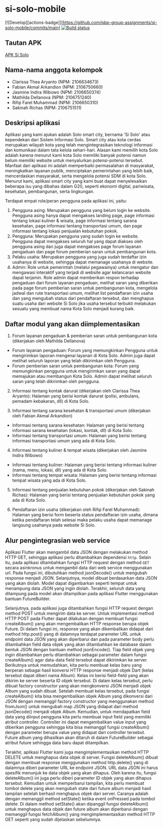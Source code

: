 # si-solo-mobile

[![Develop][actions-badge]][https://github.com/pbp-group-assignments/si-solo-mobile/commits/main]
[![Build status](https://build.appcenter.ms/v0.1/apps/6bb8b49c-3913-4b66-ae04-707a9749474c/branches/main/badge)](https://appcenter.ms)

## Tautan APK
[APK Si Solo](https://install.appcenter.ms/orgs/pbp-group-b12/apps/si-solo/distribution_groups/public)

## Nama-nama anggota kelompok
- Clarissa Thea Aryanto (NPM: 2106634673)
- Fabian Akmal Arkandion (NPM: 2106750660)
- Jasmine Indira Wibowo (NPM: 2106650374)
- Mathilda Dellanova (NPM: 2106751240)
- Rifqi Farel Muhammad (NPM: 2106650310)
- Sakinah Richas (NPM: 2106751511)

## Deskripsi aplikasi
Aplikasi yang kami ajukan adalah Solo smart city, bernama 'Si Solo' atau kependekan dari Sistem Informasi Solo. Smart city atau kota cerdas merupakan wilayah kota yang telah mengintegrasikan teknologi informasi dan komunikasi dalam tata kelola sehari-hari. Alasan kami memilih kota Solo adalah karena menurut kami kota Solo memiliki banyak potensi namun belum memiliki website untuk menyalurkan potensi-potensi tersebut. Manfaat dari aplikasi ini adalah memperbaiki permasalahan di masyarakat, meningkatkan layanan publik, menciptakan pemerintahan yang lebih baik, mencerdaskan masyarakat, serta mengelola potensi SDM di kota Solo. Menurut kami, aplikasi smart city yang kami buat dapat menyelesaikan beberapa isu yang dibahas dalam G20, seperti ekonomi digital, pariwisata, kesehatan, pembangunan, serta lingkungan.

Terdapat empat role/peran pengguna pada aplikasi ini, yaitu:
1. Pengguna asing: Merupakan pengguna yang belum login ke website. Pengguna asing hanya dapat mengakses landing page, page informasi tentang lokasi kuliner & wisata, page informasi tentang sarana kesehatan, page informasi tentang transportasi umum, dan page informasi tentang lokasi penjualan kebutuhan pokok.
2. Pengguna: Merupakan pengguna yang sudah login ke website. Pengguna dapat mengakses seluruh hal yang dapat diakses oleh pengguna asing dan juga dapat mengakses page forum layanan pengaduan dan page forum pemberian saran untuk pembangunan kota.
3. Pelaku usaha: Merupakan pengguna yang juga sudah terdaftar izin usahanya di website, sehingga dapat memanage usahanya di website. 
4. Admin: Role untuk pemerintah (melalui pegawainya) untuk mengatur dan mengawasi interaktif yang terjadi di website agar kelancaran website dapat terjamin. Role admin dapat memberikan respon terhadap pengaduan dari forum layanan pengaduan, melihat saran yang diberikan pada page forum pemberian saran untuk pembangunan kota, mengelola jadwal dan rute transportasi umum, melihat list pendaftaran izin usaha dan yang mengubah status dari pendaftaran tersebut, dan menghapus suatu usaha dari website Si Solo jika usaha tersebut terbukti melakukan sesuatu yang membuat nama Kota Solo menjadi kurang baik.

## Daftar modul yang akan diimplementasikan
1. Forum layanan pengaduan & pemberian saran untuk pembangunan kota (dikerjakan oleh Mathilda Dellanova)
- Forum layanan pengaduan: Forum yang memungkinkan Pengguna untuk mengirimkan laporan mengenai layanan di Kota Solo. Admin juga dapat melihat seluruh laporan yang telah dikirimkan oleh Pengguna.
- Forum pemberian saran untuk pembangunan kota: Forum yang memungkinkan pengguna untuk mengirimkan saran yang dapat memajukan atau membangun Kota Solo. Admin dapat melihat seluruh saran yang telah dikirimkan oleh pengguna.

2. Informasi tentang kontak darurat (dikerjakan oleh Clarissa Thea Aryanto): Halaman yang berisi kontak darurat (polisi, ambulans, pemadam kebakaran, dll) di Kota Solo.

3. Informasi tentang sarana kesehatan & transportasi umum (dikerjakan oleh Fabian Akmal Arkandion)
- Informasi tentang sarana kesehatan: Halaman yang berisi tentang informasi sarana kesehatan (lokasi, kontak, dll) di Kota Solo.
- Informasi tentang transportasi umum: Halaman yang berisi tentang informasi transportasi umum yang ada di Kota Solo.

4. Informasi tentang kuliner & tempat wisata (dikerjakan oleh Jasmine Indira Wibowo)
- Informasi tentang kuliner: Halaman yang berisi tentang informasi kuliner (nama, menu, lokasi, dll) yang ada di Kota Solo.
- Informasi tentang tempat wisata: Halaman yang berisi tentang informasi tempat wisata yang ada di Kota Solo.

5. Informasi tentang penjualan kebutuhan pokok (dikerjakan oleh Sakinah Richas): Halaman yang berisi tentang penjualan kebutuhan pokok yang ada di Kota Solo.

6. Pendaftaran izin usaha (dikerjakan oleh Rifqi Farel Muhammad): Halaman yang berisi form beserta status pendaftaran izin usaha, dimana ketika pendaftaran telah selesai maka pelaku usaha dapat memanage langsung usahanya pada website Si Solo.

## Alur pengintegrasian web service
Aplikasi Flutter akan mengambil data JSON dengan melakukan method HTTP GET, sehingga aplikasi perlu ditambahkan dependensi `http`. Selain itu, pada aplikasi ditambahkan fungsi HTTP request dengan method `GET` secara asinkronus untuk mengambil data dari web service menggunakan url. Pada fungsi ini, dibutuhkan method jsonDecode() untuk mengubah response menjadi JSON. Selanjutnya, model dibuat berdasarkan data JSON yang akan diolah. Model dapat digambarkan seperti tempat untuk menampung data JSON yang ingin diolah. Terakhir, seluruh data yang ditampung pada model akan ditampilkan pada aplikasi Flutter menggunakan bantuan FutureBuilder.

Selanjutnya, pada aplikasi juga ditambahkan fungsi HTTP request dengan method POST untuk mengirim data ke server. Untuk implementasi method HTTP POST pada Flutter dapat dilakukan dengan membuat fungsi createAlbum() yang akan mengembalikan HTTP response berupa objek Future. Di dalam fungsi ini, response yang akan dikembalikan didapat dari method http.post() yang di dalamnya terdapat parameter URL untuk endpoint data JSON yang akan diperbarui dan pada parameter body perlu ditambahkan field data objek yang akan ditambahkan ke database dalam bentuk JSON dengan bantuan method jsonEncode(). Tiap field objek yang ingin ditambahkan perlu ditambahkan sebagai parameter dalam fungsi createAlbum() agar data-data field tersebut dapat dikirimkan ke server. Berikutnya untuk memudahkan, kita perlu membuat kelas baru yang berperan sebagai hasil konversi HTTP response menjadi objek Dart (kelas tersebut dapat diberi nama Album). Kelas ini berisi field-field yang akan dikirim ke server beserta ID objek tersebut. Di dalam kelas tersebut, perlu dibuat factory constructor yang akan mengkonversi JSON menjadi objek Album yang sudah dibuat. Setelah membuat kelas tersebut, pada fungsi createAlbum() kita bisa mengembalikan objek Album yang dikonversi dari JSON dengan memanggil factory constructor yang menggunakan method fromJson() untuk mengubah map JSON yang didapat dari method jsonDecode() menjadi objek Album. Kemudian, untuk mendapatkan field data yang diinput pengguna kita perlu membuat input field yang memiliki atribut controller. Controller ini dapat mengembalikan value input yang diberikan pengguna sehingga kita bisa memanggil fungsi createAlbum() dengan parameter berupa value yang didapat dari controller tersebut. Future album yang dihasilkan akan ditaruh di dalam FutureBuilder sebagai atribut future sehingga data baru dapat ditampilkan.

Terakhir, aplikasi Flutter kami juga mengimplementasikan method HTTP DELETE untuk menghapus data objek di server. Fungsi deleteAlbum() dibuat dengan membuat response menggunakan method http.delete() yang di dalamnya diberi parameter URL ke endpoint JSON. URL data JSON ini harus spesifik menunjuk ke data objek yang akan dihapus. Oleh karena itu, fungsi deleteAlbum() ini juga perlu diberi parameter ID objek yang akan dihapus tersebut. Kemudian untuk memperbarui tampilan, kita perlu membuat tombol delete yang akan mengubah state dari future album menjadi hasil tampilan setelah berhasil menghapus objek dari server. Caranya adalah dengan memanggil method setState() ketika event onPressed pada tombol delete. Di dalam method setState() akan dipanggil fungsi deleteAlbum() untuk menghapus data objek dan future album akan diperbarui dengan memanggil fungsi fetchAlbum() yang mengimplementasikan method HTTP GET seperti yang sudah dijelaskan sebelumnya.
